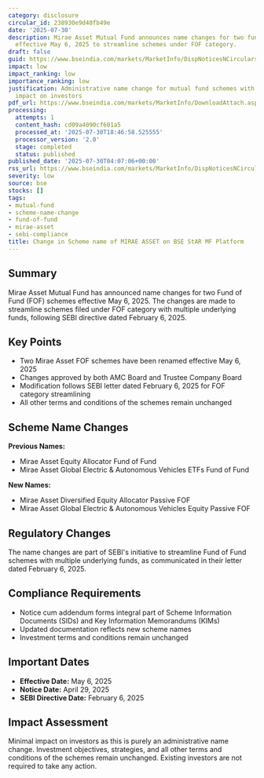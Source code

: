 ```yaml
---
category: disclosure
circular_id: 238930e9d40fb49e
date: '2025-07-30'
description: Mirae Asset Mutual Fund announces name changes for two fund of fund schemes
  effective May 6, 2025 to streamline schemes under FOF category.
draft: false
guid: https://www.bseindia.com/markets/MarketInfo/DispNoticesNCirculars.aspx?Noticeid={BF40F038-0384-4DF7-BE62-565316F5D14C}&noticeno=20250730-1&dt=07/30/2025&icount=1&totcount=59&flag=0
impact: low
impact_ranking: low
importance_ranking: low
justification: Administrative name change for mutual fund schemes with no operational
  impact on investors
pdf_url: https://www.bseindia.com/markets/MarketInfo/DownloadAttach.aspx?id=20250730-1&attachedId=029a0dc0-29d7-4836-bead-e1175a8df8e0
processing:
  attempts: 1
  content_hash: cd09a4090cf601a5
  processed_at: '2025-07-30T18:46:58.525555'
  processor_version: '2.0'
  stage: completed
  status: published
published_date: '2025-07-30T04:07:06+00:00'
rss_url: https://www.bseindia.com/markets/MarketInfo/DispNoticesNCirculars.aspx?Noticeid={BF40F038-0384-4DF7-BE62-565316F5D14C}&noticeno=20250730-1&dt=07/30/2025&icount=1&totcount=59&flag=0
severity: low
source: bse
stocks: []
tags:
- mutual-fund
- scheme-name-change
- fund-of-fund
- mirae-asset
- sebi-compliance
title: Change in Scheme name of MIRAE ASSET on BSE StAR MF Platform
---
```


## Summary

Mirae Asset Mutual Fund has announced name changes for two Fund of Fund (FOF) schemes effective May 6, 2025. The changes are made to streamline schemes filed under FOF category with multiple underlying funds, following SEBI directive dated February 6, 2025.

## Key Points

- Two Mirae Asset FOF schemes have been renamed effective May 6, 2025
- Changes approved by both AMC Board and Trustee Company Board
- Modification follows SEBI letter dated February 6, 2025 for FOF category streamlining
- All other terms and conditions of the schemes remain unchanged

## Scheme Name Changes

**Previous Names:**
- Mirae Asset Equity Allocator Fund of Fund
- Mirae Asset Global Electric & Autonomous Vehicles ETFs Fund of Fund

**New Names:**
- Mirae Asset Diversified Equity Allocator Passive FOF
- Mirae Asset Global Electric & Autonomous Vehicles Equity Passive FOF

## Regulatory Changes

The name changes are part of SEBI's initiative to streamline Fund of Fund schemes with multiple underlying funds, as communicated in their letter dated February 6, 2025.

## Compliance Requirements

- Notice cum addendum forms integral part of Scheme Information Documents (SIDs) and Key Information Memorandums (KIMs)
- Updated documentation reflects new scheme names
- Investment terms and conditions remain unchanged

## Important Dates

- **Effective Date:** May 6, 2025
- **Notice Date:** April 29, 2025
- **SEBI Directive Date:** February 6, 2025

## Impact Assessment

Minimal impact on investors as this is purely an administrative name change. Investment objectives, strategies, and all other terms and conditions of the schemes remain unchanged. Existing investors are not required to take any action.